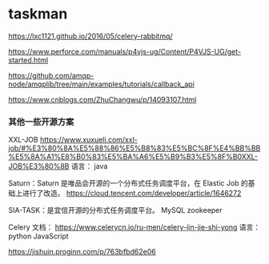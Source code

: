 # taskman


https://lxc1121.github.io/2016/05/celery-rabbitmq/

https://www.perforce.com/manuals/p4vjs-ug/Content/P4VJS-UG/get-started.html


https://github.com/amqp-node/amqplib/tree/main/examples/tutorials/callback_api

https://www.cnblogs.com/ZhuChangwu/p/14093107.html

### 其他一些开源方案
XXL-JOB 
https://www.xuxueli.com/xxl-job/#%E3%80%8A%E5%88%86%E5%B8%83%E5%BC%8F%E4%BB%BB%E5%8A%A1%E8%B0%83%E5%BA%A6%E5%B9%B3%E5%8F%B0XXL-JOB%E3%80%8B
语言： java

Saturn：Saturn 是唯品会开源的一个分布式任务调度平台，在 Elastic Job 的基础上进行了改造。
https://cloud.tencent.com/developer/article/1646272


SIA-TASK：是宜信开源的分布式任务调度平台。
MySQL zookeeper 


Celery
文档： https://www.celerycn.io/ru-men/celery-jin-jie-shi-yong
语言： python JavaScript

https://jishuin.proginn.com/p/763bfbd62e06




